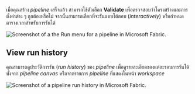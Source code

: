 
เมื่อคุณสร้าง _pipeline_ เสร็จแล้ว สามารถใช้ตัวเลือก **Validate** เพื่อตรวจสอบว่าโครงสร้างและการตั้งค่าต่าง ๆ ถูกต้องหรือไม่ จากนั้นสามารถเลือกที่จะรันแบบโต้ตอบ (_interactively_) หรือกำหนดตารางเวลาสำหรับการรันได้

![Screenshot of a the Run menu for a pipeline in Microsoft Fabric.](https://learn.microsoft.com/en-us/training/wwl/use-data-factory-pipelines-fabric/media/run-pipeline.png)

## View run history

คุณสามารถดูประวัติการรัน (_run history_) ของ _pipeline_ เพื่อดูรายละเอียดของแต่ละรอบการรันได้ ทั้งจาก _pipeline canvas_ หรือจากรายการ _pipeline_ ที่แสดงในหน้า _workspace_

![Screenshot of a pipeline run history in Microsoft Fabric.](https://learn.microsoft.com/en-us/training/wwl/use-data-factory-pipelines-fabric/media/pipeline-runs.png)